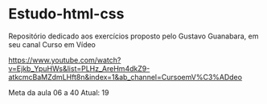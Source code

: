 # Estudo-html-css
Repositório dedicado aos exercícios proposto pelo Gustavo Guanabara, em seu canal Curso em Vídeo

https://www.youtube.com/watch?v=Ejkb_YpuHWs&list=PLHz_AreHm4dkZ9-atkcmcBaMZdmLHft8n&index=1&ab_channel=CursoemV%C3%ADdeo

Meta da aula 06 a 40
Atual: 19

